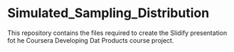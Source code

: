 # Simulated_Sampling_Distribution

This repository contains the files required to create the Slidify presentation fot he Coursera Developing Dat Products course project. 
